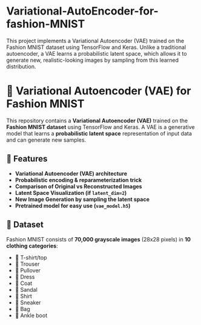 # Variational-AutoEncoder-for-fashion-MNIST
This project implements a Variational Autoencoder (VAE) trained on the Fashion MNIST dataset using TensorFlow and Keras. Unlike a traditional autoencoder, a VAE learns a probabilistic latent space, which allows it to generate new, realistic-looking images by sampling from this learned distribution.


# 🧠 Variational Autoencoder (VAE) for Fashion MNIST

This repository contains a **Variational Autoencoder (VAE)** trained on the **Fashion MNIST dataset** using TensorFlow and Keras. A VAE is a generative model that learns a **probabilistic latent space** representation of input data and can generate new samples.

## 🚀 Features
- **Variational Autoencoder (VAE) architecture**
- **Probabilistic encoding & reparameterization trick**
- **Comparison of Original vs Reconstructed Images**
- **Latent Space Visualization (if `latent_dim=2`)**
- **New Image Generation by sampling the latent space**
- **Pretrained model for easy use (`vae_model.h5`)**

## 📂 Dataset
Fashion MNIST consists of **70,000 grayscale images** (28x28 pixels) in **10 clothing categories**:
- 👕 T-shirt/top
- 👖 Trouser
- 🧥 Pullover
- 👗 Dress
- 🧥 Coat
- 👡 Sandal
- 👕 Shirt
- 👟 Sneaker
- 👜 Bag
- 👢 Ankle boot
